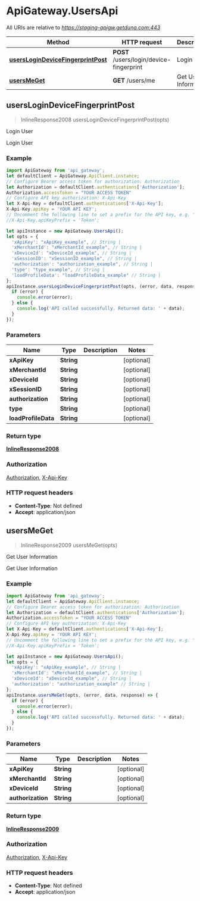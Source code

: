 # ApiGateway.UsersApi

All URIs are relative to *https://staging-apigw.getduna.com:443*

Method | HTTP request | Description
------------- | ------------- | -------------
[**usersLoginDeviceFingerprintPost**](UsersApi.md#usersLoginDeviceFingerprintPost) | **POST** /users/login/device-fingerprint | Login User
[**usersMeGet**](UsersApi.md#usersMeGet) | **GET** /users/me | Get User Information



## usersLoginDeviceFingerprintPost

> InlineResponse2008 usersLoginDeviceFingerprintPost(opts)

Login User

Login User

### Example

```javascript
import ApiGateway from 'api_gateway';
let defaultClient = ApiGateway.ApiClient.instance;
// Configure Bearer access token for authorization: Authorization
let Authorization = defaultClient.authentications['Authorization'];
Authorization.accessToken = "YOUR ACCESS TOKEN"
// Configure API key authorization: X-Api-Key
let X-Api-Key = defaultClient.authentications['X-Api-Key'];
X-Api-Key.apiKey = 'YOUR API KEY';
// Uncomment the following line to set a prefix for the API key, e.g. "Token" (defaults to null)
//X-Api-Key.apiKeyPrefix = 'Token';

let apiInstance = new ApiGateway.UsersApi();
let opts = {
  'xApiKey': "xApiKey_example", // String | 
  'xMerchantId': "xMerchantId_example", // String | 
  'xDeviceId': "xDeviceId_example", // String | 
  'xSessionID': "xSessionID_example", // String | 
  'authorization': "authorization_example", // String | 
  'type': "type_example", // String | 
  'loadProfileData': "loadProfileData_example" // String | 
};
apiInstance.usersLoginDeviceFingerprintPost(opts, (error, data, response) => {
  if (error) {
    console.error(error);
  } else {
    console.log('API called successfully. Returned data: ' + data);
  }
});
```

### Parameters


Name | Type | Description  | Notes
------------- | ------------- | ------------- | -------------
 **xApiKey** | **String**|  | [optional] 
 **xMerchantId** | **String**|  | [optional] 
 **xDeviceId** | **String**|  | [optional] 
 **xSessionID** | **String**|  | [optional] 
 **authorization** | **String**|  | [optional] 
 **type** | **String**|  | [optional] 
 **loadProfileData** | **String**|  | [optional] 

### Return type

[**InlineResponse2008**](InlineResponse2008.md)

### Authorization

[Authorization](../README.md#Authorization), [X-Api-Key](../README.md#X-Api-Key)

### HTTP request headers

- **Content-Type**: Not defined
- **Accept**: application/json


## usersMeGet

> InlineResponse2009 usersMeGet(opts)

Get User Information

Get User Information

### Example

```javascript
import ApiGateway from 'api_gateway';
let defaultClient = ApiGateway.ApiClient.instance;
// Configure Bearer access token for authorization: Authorization
let Authorization = defaultClient.authentications['Authorization'];
Authorization.accessToken = "YOUR ACCESS TOKEN"
// Configure API key authorization: X-Api-Key
let X-Api-Key = defaultClient.authentications['X-Api-Key'];
X-Api-Key.apiKey = 'YOUR API KEY';
// Uncomment the following line to set a prefix for the API key, e.g. "Token" (defaults to null)
//X-Api-Key.apiKeyPrefix = 'Token';

let apiInstance = new ApiGateway.UsersApi();
let opts = {
  'xApiKey': "xApiKey_example", // String | 
  'xMerchantId': "xMerchantId_example", // String | 
  'xDeviceId': "xDeviceId_example", // String | 
  'authorization': "authorization_example" // String | 
};
apiInstance.usersMeGet(opts, (error, data, response) => {
  if (error) {
    console.error(error);
  } else {
    console.log('API called successfully. Returned data: ' + data);
  }
});
```

### Parameters


Name | Type | Description  | Notes
------------- | ------------- | ------------- | -------------
 **xApiKey** | **String**|  | [optional] 
 **xMerchantId** | **String**|  | [optional] 
 **xDeviceId** | **String**|  | [optional] 
 **authorization** | **String**|  | [optional] 

### Return type

[**InlineResponse2009**](InlineResponse2009.md)

### Authorization

[Authorization](../README.md#Authorization), [X-Api-Key](../README.md#X-Api-Key)

### HTTP request headers

- **Content-Type**: Not defined
- **Accept**: application/json

